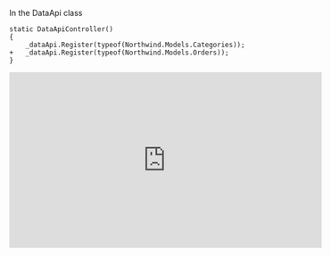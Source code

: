 ﻿
In the DataApi class
```csdiff
static DataApiController()
{
    _dataApi.Register(typeof(Northwind.Models.Categories));
+   _dataApi.Register(typeof(Northwind.Models.Orders));
}
```


<iframe width="560" height="315" src="https://www.youtube.com/embed/yQxqUUUTCog?list=PL1DEQjXG2xnJOSQf2421r1S040NkvCApp" frameborder="0" allowfullscreen></iframe>
